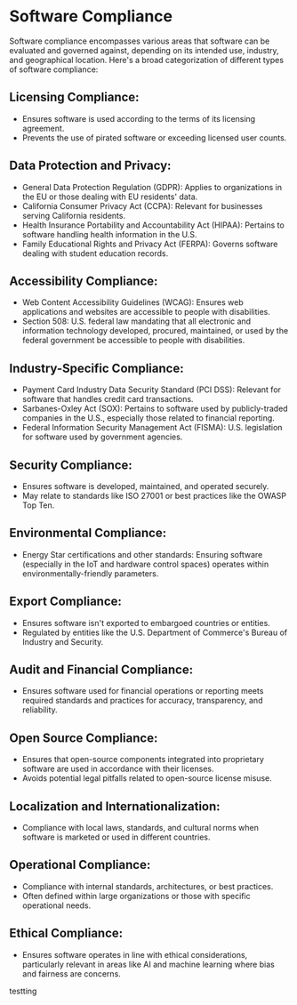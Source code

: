 # Software Compliance 
Software compliance encompasses various areas that software can be evaluated and governed against, depending on its intended use, industry, and geographical location. Here's a broad categorization of different types of software compliance:

## Licensing Compliance:
- Ensures software is used according to the terms of its licensing agreement.
- Prevents the use of pirated software or exceeding licensed user counts.


## Data Protection and Privacy:

- General Data Protection Regulation (GDPR): Applies to organizations in the EU or those dealing with EU residents' data.
- California Consumer Privacy Act (CCPA): Relevant for businesses serving California residents.
- Health Insurance Portability and Accountability Act (HIPAA): Pertains to software handling health information in the U.S.
- Family Educational Rights and Privacy Act (FERPA): Governs software dealing with student education records.


## Accessibility Compliance:

- Web Content Accessibility Guidelines (WCAG): Ensures web applications and websites are accessible to people with disabilities.
- Section 508: U.S. federal law mandating that all electronic and information technology developed, procured, maintained, or used by the federal government be accessible to people with disabilities.


## Industry-Specific Compliance:

- Payment Card Industry Data Security Standard (PCI DSS): Relevant for software that handles credit card transactions.
- Sarbanes-Oxley Act (SOX): Pertains to software used by publicly-traded companies in the U.S., especially those related to financial reporting.
- Federal Information Security Management Act (FISMA): U.S. legislation for software used by government agencies.


## Security Compliance:

- Ensures software is developed, maintained, and operated securely.
- May relate to standards like ISO 27001 or best practices like the OWASP Top Ten.


## Environmental Compliance:

- Energy Star certifications and other standards: Ensuring software (especially in the IoT and hardware control spaces) operates within environmentally-friendly parameters.


## Export Compliance:

- Ensures software isn't exported to embargoed countries or entities.
- Regulated by entities like the U.S. Department of Commerce's Bureau of Industry and Security.


## Audit and Financial Compliance:

- Ensures software used for financial operations or reporting meets required standards and practices for accuracy, transparency, and reliability.


## Open Source Compliance:

- Ensures that open-source components integrated into proprietary software are used in accordance with their licenses.
- Avoids potential legal pitfalls related to open-source license misuse.


## Localization and Internationalization:

- Compliance with local laws, standards, and cultural norms when software is marketed or used in different countries.


## Operational Compliance:

- Compliance with internal standards, architectures, or best practices.
- Often defined within large organizations or those with specific operational needs.


## Ethical Compliance:

- Ensures software operates in line with ethical considerations, particularly relevant in areas like AI and machine learning where bias and fairness are concerns.


testting